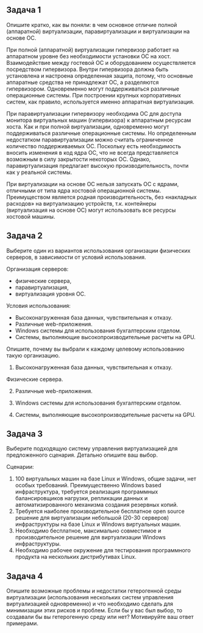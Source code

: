 
## Задача 1

Опишите кратко, как вы поняли: в чем основное отличие полной (аппаратной) виртуализации, паравиртуализации и виртуализации на основе ОС.

  При полной (аппаратной) виртуализации гипервизор работает на аппаратном уровне без необходимости установки ОС на хост. Взаимодействие между гостевой ОС и оборудованием осуществляется посредством гипервизора. Внутри гипервизора должна быть установлена и настроена определенная защита, потому, что основные аппаратные средства не принадлежат ОС, а разделяются гипервизором. Одновременно могут поддерживаться различные операционные системы. При построении крупных корпоративных систем, как правило, используется именно аппаратная виртуализация. 

  При паравиртуализации гипервизору необходима ОС для доступа монитора виртуальных машин (гипервизора) к аппаратным ресурсам хоста.  Как и при полной виртуализации, одновременно могут поддерживаться различные операционные системы. Но определенным недостатком паравиртуализации можно считать ограниченное количество поддерживаемых ОС. Поскольку есть необходимость вносить изменения в код ядра ОС, что не всегда представляется возможным в силу закрытости некоторых ОС. Однако, паравиртуализация предлагает высокую производительность, почти как у реальной системы.

  При виртуализации на основе ОС нельзя запускать ОС с ядрами, отличными от типа ядра хостовой операционной системы. Преимуществом является родная производительность, без «накладных расходов» на виртуализацию устройств, т.к. контейнеры (виртуализация на основе ОС) могут использовать все ресурсы хостовой машины.

## Задача 2

Выберите один из вариантов использования организации физических серверов, в зависимости от условий использования.

Организация серверов:
- физические сервера,
- паравиртуализация,
- виртуализация уровня ОС.

Условия использования:
- Высоконагруженная база данных, чувствительная к отказу.
- Различные web-приложения.
- Windows системы для использования бухгалтерским отделом.
- Системы, выполняющие высокопроизводительные расчеты на GPU.

Опишите, почему вы выбрали к каждому целевому использованию такую организацию.

1. Высоконагруженная база данных, чувствительная к отказу.

  Физические сервера.

2. Различные web-приложения.

  

3. Windows системы для использования бухгалтерским отделом.

  

4. Системы, выполняющие высокопроизводительные расчеты на GPU.

  

## Задача 3

Выберите подходящую систему управления виртуализацией для предложенного сценария. Детально опишите ваш выбор.

Сценарии:

1. 100 виртуальных машин на базе Linux и Windows, общие задачи, нет особых требований. Преимущественно Windows based инфраструктура, требуется реализация программных балансировщиков нагрузки, репликации данных и автоматизированного механизма создания резервных копий.
2. Требуется наиболее производительное бесплатное open source решение для виртуализации небольшой (20-30 серверов) инфраструктуры на базе Linux и Windows виртуальных машин.
3. Необходимо бесплатное, максимально совместимое и производительное решение для виртуализации Windows инфраструктуры.
4. Необходимо рабочее окружение для тестирования программного продукта на нескольких дистрибутивах Linux.

## Задача 4

Опишите возможные проблемы и недостатки гетерогенной среды виртуализации (использования нескольких систем управления виртуализацией одновременно) и что необходимо сделать для минимизации этих рисков и проблем. Если бы у вас был выбор, то создавали бы вы гетерогенную среду или нет? Мотивируйте ваш ответ примерами.
